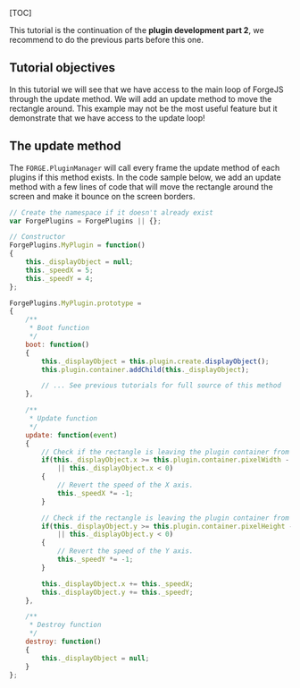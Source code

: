[TOC]

This tutorial is the continuation of the **plugin development part 2**, we recommend to do the previous parts before this one.

## Tutorial objectives

In this tutorial we will see that we have access to the main loop of ForgeJS through the update method. We will add an update method to move the rectangle around. This example may not be the most useful feature but it demonstrate that we have access to the update loop!

## The update method

The `FORGE.PluginManager` will call every frame the update method of each plugins if this method exists. In the code sample below, we add an update method with a few lines of code that will move the rectangle around the screen and make it bounce on the screen borders.

```js
// Create the namespace if it doesn't already exist
var ForgePlugins = ForgePlugins || {};

// Constructor
ForgePlugins.MyPlugin = function()
{
    this._displayObject = null;
    this._speedX = 5;
    this._speedY = 4;
};

ForgePlugins.MyPlugin.prototype =
{
    /**
     * Boot function
     */
    boot: function()
    {
        this._displayObject = this.plugin.create.displayObject();
        this.plugin.container.addChild(this._displayObject);

        // ... See previous tutorials for full source of this method
    },

    /**
     * Update function
     */
    update: function(event)
    {
        // Check if the rectangle is leaving the plugin container from the left or right border.
        if(this._displayObject.x >= this.plugin.container.pixelWidth - this._displayObject.pixelWidth
            || this._displayObject.x < 0)
        {
            // Revert the speed of the X axis.
            this._speedX *= -1;
        }

        // Check if the rectangle is leaving the plugin container from the top or bottom border.
        if(this._displayObject.y >= this.plugin.container.pixelHeight - this._displayObject.pixelHeight
            || this._displayObject.y < 0)
        {
            // Revert the speed of the Y axis.
            this._speedY *= -1;
        }

        this._displayObject.x += this._speedX;
        this._displayObject.y += this._speedY;
    },

    /**
     * Destroy function
     */
    destroy: function()
    {
        this._displayObject = null;
    }
};
```
